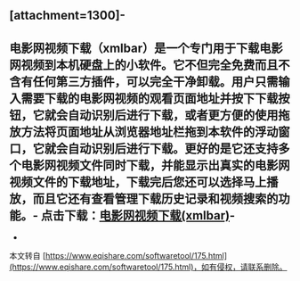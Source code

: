 \[attachment=1300\]-
-
电影网视频下载（xmlbar）是一个专门用于下载电影网视频到本机硬盘上的小软件。它不但完全免费而且不含有任何第三方插件，可以完全干净卸载。用户只需输入需要下载的电影网视频的观看页面地址并按下下载按钮，它就会自动识别后进行下载，或者更方便的使用拖放方法将页面地址从浏览器地址栏拖到本软件的浮动窗口，它就会自动识别后进行下载。更好的是它还支持多个电影网视频文件同时下载，并能显示出真实的电影网视频文件的下载地址，下载完后您还可以选择马上播放，而且它还有查看管理下载历史记录和视频搜索的功能。-
**点击下载：**[电影网视频下载(xmlbar)](http://www.onlinedown.net/api/index2.php?ver=8.5&name=%E7%94%B5%E5%BD%B1%E7%BD%91%E8%A7%86%E9%A2%91%E4%B8%8B%E8%BD%BD%28xmlbar%29&id=107241&token=d5ea16bfdade454c4cdb827d2065aafb,1)-
-

-

本文转自 [https://www.eqishare.com/softwaretool/175.html](https://www.eqishare.com/softwaretool/175.html)，如有侵权，请联系删除。